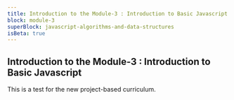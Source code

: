 ```yaml
---
title: Introduction to the Module-3 : Introduction to Basic Javascript 
block: module-3
superBlock: javascript-algorithms-and-data-structures
isBeta: true
---
```


## Introduction to the Module-3 : Introduction to Basic Javascript

This is a test for the new project-based curriculum.
